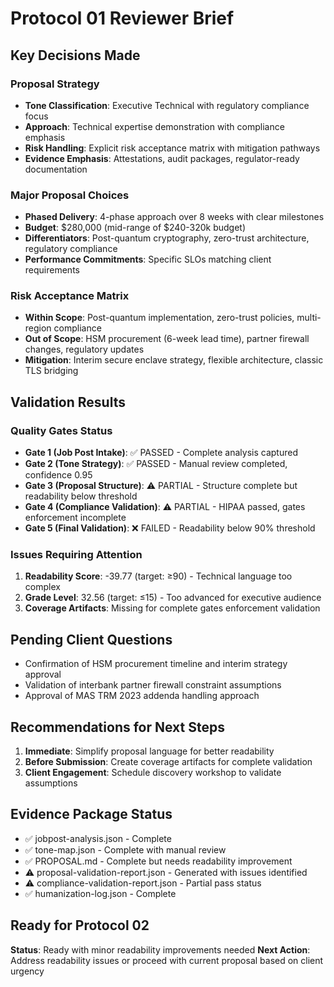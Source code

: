 # Protocol 01 Reviewer Brief

## Key Decisions Made

### Proposal Strategy
- **Tone Classification**: Executive Technical with regulatory compliance focus
- **Approach**: Technical expertise demonstration with compliance emphasis
- **Risk Handling**: Explicit risk acceptance matrix with mitigation pathways
- **Evidence Emphasis**: Attestations, audit packages, regulator-ready documentation

### Major Proposal Choices
- **Phased Delivery**: 4-phase approach over 8 weeks with clear milestones
- **Budget**: $280,000 (mid-range of $240-320k budget)
- **Differentiators**: Post-quantum cryptography, zero-trust architecture, regulatory compliance
- **Performance Commitments**: Specific SLOs matching client requirements

### Risk Acceptance Matrix
- **Within Scope**: Post-quantum implementation, zero-trust policies, multi-region compliance
- **Out of Scope**: HSM procurement (6-week lead time), partner firewall changes, regulatory updates
- **Mitigation**: Interim secure enclave strategy, flexible architecture, classic TLS bridging

## Validation Results

### Quality Gates Status
- **Gate 1 (Job Post Intake)**: ✅ PASSED - Complete analysis captured
- **Gate 2 (Tone Strategy)**: ✅ PASSED - Manual review completed, confidence 0.95
- **Gate 3 (Proposal Structure)**: ⚠️ PARTIAL - Structure complete but readability below threshold
- **Gate 4 (Compliance Validation)**: ⚠️ PARTIAL - HIPAA passed, gates enforcement incomplete
- **Gate 5 (Final Validation)**: ❌ FAILED - Readability below 90% threshold

### Issues Requiring Attention
1. **Readability Score**: -39.77 (target: ≥90) - Technical language too complex
2. **Grade Level**: 32.56 (target: ≤15) - Too advanced for executive audience
3. **Coverage Artifacts**: Missing for complete gates enforcement validation

## Pending Client Questions
- Confirmation of HSM procurement timeline and interim strategy approval
- Validation of interbank partner firewall constraint assumptions
- Approval of MAS TRM 2023 addenda handling approach

## Recommendations for Next Steps
1. **Immediate**: Simplify proposal language for better readability
2. **Before Submission**: Create coverage artifacts for complete validation
3. **Client Engagement**: Schedule discovery workshop to validate assumptions

## Evidence Package Status
- ✅ jobpost-analysis.json - Complete
- ✅ tone-map.json - Complete with manual review
- ✅ PROPOSAL.md - Complete but needs readability improvement
- ⚠️ proposal-validation-report.json - Generated with issues identified
- ⚠️ compliance-validation-report.json - Partial pass status
- ✅ humanization-log.json - Complete

## Ready for Protocol 02
**Status**: Ready with minor readability improvements needed
**Next Action**: Address readability issues or proceed with current proposal based on client urgency
